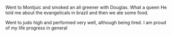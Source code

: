 Went to Montjuic and smoked an all greener with Douglas. What a queen
He told me about the evangelicals in brazil and then we ate some food. 

Went to judo high and performed very well, although being tired. I am proud of my life progress in general 
